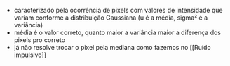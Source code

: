 - caracterizado pela ocorrência de pixels com valores de intensidade que variam conforme a distribuição Gaussiana (u é a média, sigma² é a variância)
- média é o valor correto, quanto maior a variância maior a diferença dos pixels pro correto
- já não resolve trocar o pixel pela mediana como fazemos no [[Ruído impulsivo]]